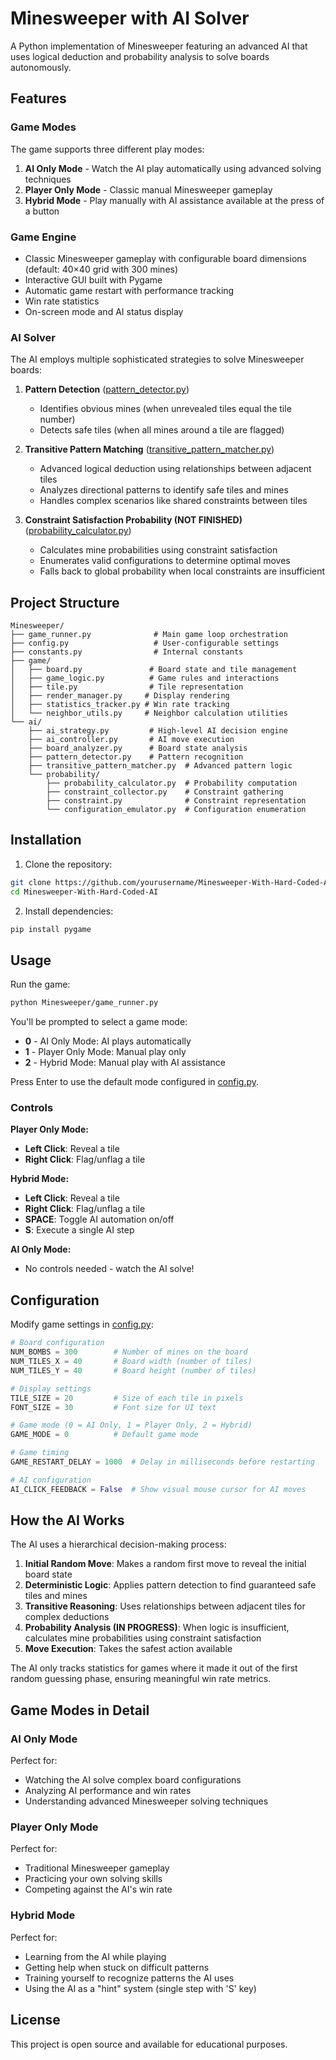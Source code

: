 # Minesweeper with AI Solver

A Python implementation of Minesweeper featuring an advanced AI that uses logical deduction and probability analysis to solve boards autonomously.

## Features

### Game Modes
The game supports three different play modes:

1. **AI Only Mode** - Watch the AI play automatically using advanced solving techniques
2. **Player Only Mode** - Classic manual Minesweeper gameplay
3. **Hybrid Mode** - Play manually with AI assistance available at the press of a button

### Game Engine
- Classic Minesweeper gameplay with configurable board dimensions (default: 40×40 grid with 300 mines)
- Interactive GUI built with Pygame
- Automatic game restart with performance tracking
- Win rate statistics
- On-screen mode and AI status display

### AI Solver
The AI employs multiple sophisticated strategies to solve Minesweeper boards:

1. **Pattern Detection** ([pattern_detector.py](Minesweeper/ai/pattern_detector.py))
   - Identifies obvious mines (when unrevealed tiles equal the tile number)
   - Detects safe tiles (when all mines around a tile are flagged)

2. **Transitive Pattern Matching** ([transitive_pattern_matcher.py](Minesweeper/ai/transitive_pattern_matcher.py))
   - Advanced logical deduction using relationships between adjacent tiles
   - Analyzes directional patterns to identify safe tiles and mines
   - Handles complex scenarios like shared constraints between tiles

3. **Constraint Satisfaction Probability (NOT FINISHED)** ([probability_calculator.py](Minesweeper/ai/probability/probability_calculator.py))
   - Calculates mine probabilities using constraint satisfaction
   - Enumerates valid configurations to determine optimal moves
   - Falls back to global probability when local constraints are insufficient

## Project Structure

```
Minesweeper/
├── game_runner.py              # Main game loop orchestration
├── config.py                   # User-configurable settings
├── constants.py                # Internal constants
├── game/
│   ├── board.py               # Board state and tile management
│   ├── game_logic.py          # Game rules and interactions
│   ├── tile.py                # Tile representation
│   ├── render_manager.py     # Display rendering
│   ├── statistics_tracker.py # Win rate tracking
│   └── neighbor_utils.py     # Neighbor calculation utilities
└── ai/
    ├── ai_strategy.py         # High-level AI decision engine
    ├── ai_controller.py       # AI move execution
    ├── board_analyzer.py      # Board state analysis
    ├── pattern_detector.py    # Pattern recognition
    ├── transitive_pattern_matcher.py  # Advanced pattern logic
    └── probability/
        ├── probability_calculator.py  # Probability computation
        ├── constraint_collector.py    # Constraint gathering
        ├── constraint.py              # Constraint representation
        └── configuration_emulator.py  # Configuration enumeration
```

## Installation

1. Clone the repository:
```bash
git clone https://github.com/yourusername/Minesweeper-With-Hard-Coded-AI.git
cd Minesweeper-With-Hard-Coded-AI
```

2. Install dependencies:
```bash
pip install pygame
```

## Usage

Run the game:
```bash
python Minesweeper/game_runner.py
```

You'll be prompted to select a game mode:
- **0** - AI Only Mode: AI plays automatically
- **1** - Player Only Mode: Manual play only
- **2** - Hybrid Mode: Manual play with AI assistance

Press Enter to use the default mode configured in [config.py](Minesweeper/config.py).

### Controls

**Player Only Mode:**
- **Left Click**: Reveal a tile
- **Right Click**: Flag/unflag a tile

**Hybrid Mode:**
- **Left Click**: Reveal a tile
- **Right Click**: Flag/unflag a tile
- **SPACE**: Toggle AI automation on/off
- **S**: Execute a single AI step

**AI Only Mode:**
- No controls needed - watch the AI solve!

## Configuration

Modify game settings in [config.py](Minesweeper/config.py):

```python
# Board configuration
NUM_BOMBS = 300        # Number of mines on the board
NUM_TILES_X = 40       # Board width (number of tiles)
NUM_TILES_Y = 40       # Board height (number of tiles)

# Display settings
TILE_SIZE = 20         # Size of each tile in pixels
FONT_SIZE = 30         # Font size for UI text

# Game mode (0 = AI Only, 1 = Player Only, 2 = Hybrid)
GAME_MODE = 0          # Default game mode

# Game timing
GAME_RESTART_DELAY = 1000  # Delay in milliseconds before restarting

# AI configuration
AI_CLICK_FEEDBACK = False  # Show visual mouse cursor for AI moves
```

## How the AI Works

The AI uses a hierarchical decision-making process:

1. **Initial Random Move**: Makes a random first move to reveal the initial board state
2. **Deterministic Logic**: Applies pattern detection to find guaranteed safe tiles and mines
3. **Transitive Reasoning**: Uses relationships between adjacent tiles for complex deductions
4. **Probability Analysis (IN PROGRESS)**: When logic is insufficient, calculates mine probabilities using constraint satisfaction
5. **Move Execution**: Takes the safest action available

The AI only tracks statistics for games where it made it out of the first random guessing phase, ensuring meaningful win rate metrics.

## Game Modes in Detail

### AI Only Mode
Perfect for:
- Watching the AI solve complex board configurations
- Analyzing AI performance and win rates
- Understanding advanced Minesweeper solving techniques

### Player Only Mode
Perfect for:
- Traditional Minesweeper gameplay
- Practicing your own solving skills
- Competing against the AI's win rate

### Hybrid Mode
Perfect for:
- Learning from the AI while playing
- Getting help when stuck on difficult patterns
- Training yourself to recognize patterns the AI uses
- Using the AI as a "hint" system (single step with 'S' key)

## License

This project is open source and available for educational purposes.
